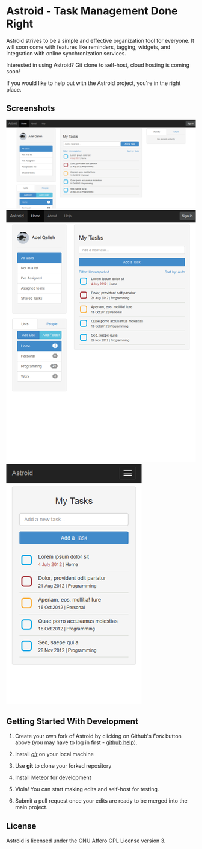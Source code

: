 Astroid - Task Management Done Right
================================  

Astroid strives to be a simple and effective organization tool for everyone. It
will soon come with features like reminders, tagging, widgets, and integration
with online synchronization services.

Interested in using Astroid? Git clone to self-host, cloud hosting is coming
soon!

If you would like to help out with the Astroid project, you're in the right
place.

Screenshots
-----------
![Desktop](/public/screenshots/desktop.png?raw=true "Desktop")
![Tablet](/public/screenshots/tablet.png?raw=true "Tablet")
![Mobile](/public/screenshots/mobile.png?raw=true "Mobile")

Getting Started With Development
---------------

1. Create your own fork of Astroid by clicking on Github's *Fork* button above
(you may have to log in first - [github help](http://help.github.com/forking/)).

2. Install *[git](http://git-scm.com/)* on your local machine

3. Use **git** to clone your forked repository

4. Install [Meteor](https://www.meteor.com/) for development

5. Viola! You can start making edits and self-host for testing.

6. Submit a pull request once your edits are ready to be merged into the main
project.

License
---------------

Astroid is licensed under the GNU Affero GPL License version 3.

